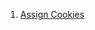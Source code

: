 1. [Assign Cookies](https://leetcode.com/problems/assign-cookies/?envType=daily-question&envId=2024-01-01)